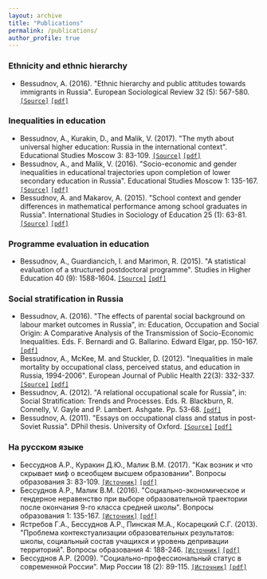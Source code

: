 ```yaml
---
layout: archive
title: "Publications"
permalink: /publications/
author_profile: true
---
```

<!-- 
{% if author.googlescholar %}
  You can also find my articles on <u><a href="{{author.googlescholar}}">my Google Scholar profile</a>.</u>
{% endif %}

{% include base_path %}

{% for post in site.publications reversed %}
  {% include archive-single.html %}
{% endfor %} -->

### Ethnicity and ethnic hierarchy

* Bessudnov, A. (2016). "Ethnic hierarchy and public attitudes towards immigrants in Russia". European Sociological Review 32 (5): 567-580. [`[Source]`](https://doi.org/10.1093/esr/jcw002) [`[pdf]`](../files/ESR2016_open.pdf)

### Inequalities in education

* Bessudnov, A., Kurakin, D., and Malik, V. (2017). "The myth about universal higher education: Russia in the international context". Educational Studies Moscow 3: 83-109. [`[Source]`](https://doi.org/10.17323/1814-9545-2016-1-135-167) [`[pdf]`](../files/VO2017.pdf)
* Bessudnov, A., and Malik, V. (2016). "Socio-economic and gender inequalities in educational trajectories upon completion of lower secondary education in Russia". Educational Studies Moscow 1: 135-167. [`[Source]`](https://doi.org/10.17323/1814-9545-2017-3-83-109) [`[pdf]`](../files/VO2016.pdf)
* Bessudnov, A. and Makarov, A. (2015). "School context and gender differences in mathematical performance among school graduates in Russia". International Studies in Sociology of Education 25 (1): 63-81. [`[Source]`](https://doi.org/10.1080/09620214.2014.1000937) [`[pdf]`](../files/ISSE2015_open.pdf)


### Programme evaluation in education

* Bessudnov, A., Guardiancich, I. and Marimon, R. (2015). "A statistical evaluation of a structured postdoctoral programme". Studies in Higher Education 40 (9): 1588-1604. [`[Source]`](https://doi.org/10.1080/03075079.2014.899340) [`[pdf]`](../files/she2015_open.pdf)

### Social stratification in Russia

* Bessudnov, A. (2016). "The effects of parental social background on labour market outcomes in Russia", in: Education, Occupation and Social Origin: A Comparative Analysis of the Transmission of Socio-Economic Inequalities. Eds. F. Bernardi and G. Ballarino. Edward Elgar, pp. 150-167. [`[pdf]`](../files/Bessudnov_ch10.pdf)
* Bessudnov, A., McKee, M. and Stuckler, D. (2012). "Inequalities in male mortality by occupational class, perceived status, and education in Russia, 1994-2006". European Journal of Public Health 22(3): 332-337. [`[Source]`](https://doi.org/10.1093/eurpub/ckr130) [`[pdf]`](../files/ejph2012.pdf)
* Bessudnov, A. (2012). "A relational occupational scale for Russia", in: Social Stratification: Trends and Processes. Eds. R. Blackburn, R. Connelly, V. Gayle and P. Lambert. Ashgate. Pp. 53-68. [`[pdf]`](../files/BessudnovScale2012.pdf)
* Bessudnov, A. (2011). "Essays on occupational class and status in post-Soviet Russia". DPhil thesis. University of Oxford. [`[Source]`](https://ora.ox.ac.uk/objects/uuid%3Af325c98a-d765-468e-8e5b-74573315d4fe) [`[pdf]`](../files/BessudnovThesis.pdf)

### На русском языке

* Бессуднов А.Р., Куракин Д.Ю., Малик В.М. (2017). "Как возник и что скрывает миф о всеобщем высшем образовании". Вопросы образования 3: 83-109. [`[Источник]`](https://vo.hse.ru/2017--3/210394670.html) [`[pdf]`](../files/vo2017rus.pdf)
* Бессуднов А.Р., Малик В.М. (2016). "Социально-экономическое и гендерное неравенство при выборе образовательной траектории после окончания 9-го класса средней школы". Вопросы образования 1: 135-167. [`[Источник]`](https://vo.hse.ru/2016--1/178801763.html) [`[pdf]`](../files/vo2016rus.pdf)
* Ястребов Г.А., Бессуднов А.Р., Пинская М.А., Косарецкий С.Г. (2013). "Проблема контекстуализации образовательных результатов: школы, социальный состав учащихся и уровень депривации территорий". Вопросы образования 4: 188-246. [`[Источник]`](https://vo.hse.ru/2013--4%20/113210617.html) [`[pdf]`](../files/vo2013rus.pdf)
* Бессуднов А.Р. (2009). "Социально-профессиональный статус в современной России". Мир России 18 (2): 89-115. [`[Источник]`](https://mirros.hse.ru/article/view/5124) [`[pdf]`](../files/MirRossii2009.pdf)